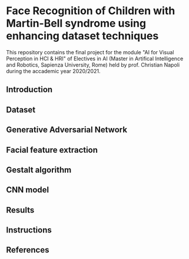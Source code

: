 # Face Recognition of Children with Martin-Bell syndrome using enhancing dataset techniques
This repository contains the final project for the module "AI for Visual Perception in HCI & HRI" of Electives in AI (Master in Artifical Intelligence and Robotics, Sapienza University, Rome) held by prof. Christian Napoli during the accademic year 2020/2021. 
## Introduction
## Dataset
## Generative Adversarial Network
## Facial feature extraction
## Gestalt algorithm
## CNN model
## Results
## Instructions
## References
